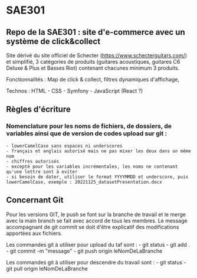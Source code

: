 # SAE301
## Repo de la SAE301 : site d'e-commerce avec un système de click&amp;collect

Site dérivé du site officiel de Schecter (https://www.schecterguitars.com/) et simplifié, 3 catégories de produits (guitares acoustiques, guitares C6 Deluxe & Plus et Basses Riot) contenant chacunes minimum 3 produits. 

Fonctionnalités : Map de click &amp; collect, filtres dynamiques d'affichage, 

Technos : HTML - CSS - Symfony - JavaScript (React ?)



## Règles d'écriture

### Nomenclature pour les noms de fichiers, de dossiers, de variables ainsi que de version de codes upload sur git :

    - lowerCamelCase sans espaces ni underscores
    - français et anglais autorisé mais ne pas mixer les deux dans un même nom
    - chiffres autorisés
    - excepté pour les variables incrémentales, les noms ne contenant qu'une lettre sont à eviter
    - si besoin de dater, utiliser le format YYYYMMDD et underscore, puis lowerCamelCase, exemple : 20221125_datasetPresentation.docx

## Concernant Git

Pour les versions GIT, le push se font sur la branche de travail et le merge avec la main branch se fait avec accord de tous les membres. 
Le message accompagnant de git commit se doit d'être explicatif des modifications apportées aux fichiers.

Les commandes git à utiliser pour upload du taf sont :
    - git status
    - git add .
    - git commit -m "message"
    - git push origin leNomDeLaBranche

Les commandes git à utiliser pour descendre du travail sont :
    - git status
    - git pull origin leNomDeLaBranche

